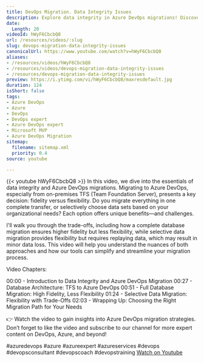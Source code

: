 ```yaml
---
title: DevOps Migration. Data Integrity Issues
description: Explore data integrity in Azure DevOps migrations! Discover the trade-offs between full and selective data transfers for optimal results.
date:
  Length: 20
videoId: hWyF6CbcbQ8
url: /resources/videos/:slug
slug: devops-migration-data-integrity-issues
canonicalUrl: https://www.youtube.com/watch?v=hWyF6CbcbQ8
aliases:
- /resources/videos/hWyF6CbcbQ8
- /resources/videos/devops-migration-data-integrity-issues
- /resources/devops-migration-data-integrity-issues
preview: https://i.ytimg.com/vi/hWyF6CbcbQ8/maxresdefault.jpg
duration: 124
isShort: false
tags:
- Azure DevOps
- Azure
- DevOps
- DevOps expert
- Azure DevOps expert
- Microsoft MVP
- Azure DevOps Migration
sitemap:
  filename: sitemap.xml
  priority: 0.4
source: youtube

---
```

{{< youtube hWyF6CbcbQ8 >}} 
 In this video, we dive into the essentials of data integrity and Azure DevOps migrations. Migrating to Azure DevOps, especially from on-premises TFS (Team Foundation Server), presents a key decision: fidelity versus flexibility. Do you migrate everything in one complete transfer, or selectively choose data sets based on your organizational needs? Each option offers unique benefits—and challenges.

I'll walk you through the trade-offs, including how a complete database migration ensures higher fidelity but less flexibility, while selective data migration provides flexibility but requires replaying data, which may result in minor data loss. This video will help you understand the nuances of both approaches and how our tools can simplify and streamline your migration process.

Video Chapters:

00:00 - Introduction to Data Integrity and Azure DevOps Migration
00:27 - Database Architecture: TFS to Azure DevOps
00:51 - Full Database Migration: High Fidelity, Less Flexibility
01:24 - Selective Data Migration: Flexibility with Trade-Offs
02:03 - Wrapping Up: Choosing the Right Migration Path for Your Needs

👉 Watch the video to gain insights into Azure DevOps migration strategies. Don’t forget to like the video and subscribe to our channel for more expert content on DevOps, Azure, and beyond!

#azuredevops #azure #azureexpert #azureservices #devops #devopsconsultant #devopscoach #devopstraining 
 [Watch on Youtube](https://www.youtube.com/watch?v=hWyF6CbcbQ8)
